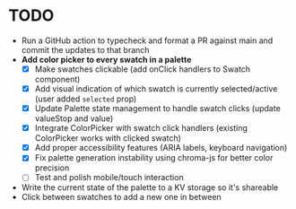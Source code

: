 # TODO

- Run a GitHub action to typecheck and format a PR against main and commit the updates to that branch
- **Add color picker to every swatch in a palette**
  - [x] Make swatches clickable (add onClick handlers to Swatch component)
  - [x] Add visual indication of which swatch is currently selected/active (user added `selected` prop)
  - [x] Update Palette state management to handle swatch clicks (update valueStop and value)
  - [x] Integrate ColorPicker with swatch click handlers (existing ColorPicker works with clicked swatch)
  - [x] Add proper accessibility features (ARIA labels, keyboard navigation)
  - [x] Fix palette generation instability using chroma-js for better color precision
  - [ ] Test and polish mobile/touch interaction
- Write the current state of the palette to a KV storage so it's shareable
- Click between swatches to add a new one in between
